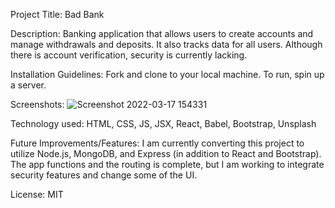 Project Title: Bad Bank 

Description: Banking application that allows users to create accounts and manage withdrawals and deposits.  It also tracks data for all users. Although there is account verification, security is currently lacking. 

Installation Guidelines: Fork and clone to your local machine.  To run, spin up a server. 

Screenshots: ![Screenshot 2022-03-17 154331](https://user-images.githubusercontent.com/87207713/158900565-e747d666-7836-40bd-bddb-d8e49b92f8cf.jpg)


Technology used: HTML, CSS, JS, JSX, React, Babel, Bootstrap, Unsplash

Future Improvements/Features: I am currently converting this project to utilize Node.js, MongoDB, and Express (in addition to React and Bootstrap). The app functions and the routing is complete, but I am working to integrate security features and change some of the UI.  

License: MIT

